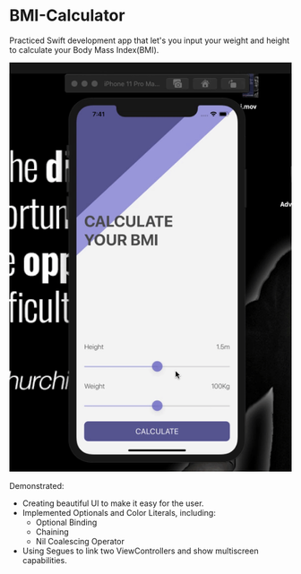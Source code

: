 # BMI-Calculator
Practiced Swift development app that let's you input your weight and height to calculate your Body Mass Index(BMI). 

![](BMI.gif)

Demonstrated: 
- Creating beautiful UI to make it easy for the user. 
- Implemented Optionals and Color Literals, including: 
    - Optional Binding
    - Chaining
    - Nil Coalescing Operator
- Using Segues to link two ViewControllers and show multiscreen capabilities. 
